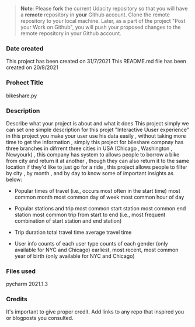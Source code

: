 >**Note**: Please **fork** the current Udacity repository so that you will have a **remote** repository in **your** Github account. Clone the remote repository to your local machine. Later, as a part of the project "Post your Work on Github", you will push your proposed changes to the remote repository in your Github account.

### Date created
This project has been created on 31/7/2021
This README.md file has been created on 20/8/2021

### Prohect Title
bikeshare.py

### Description
Describe what your project is about and what it does
This project simply we can set one simple description for this projet "Interactive Uuser experience"
in this project you make your user use his data easily , without taking more time to get the information , simply this project for bileshare compnay has three branches in difrrent three cities in USA (Chicago , Washington , Newyourk) , this company has system to allows people to borrow a bike from city  and return it at another , though they can also return it to the same location if they'd like to just go for a ride , this project allows people to  filter by city , by month , and by day to know some of important insights as below:

* Popular times of travel (i.e., occurs most often in the start time)
   most common month
   most common day of week
   most common hour of day

* Popular stations and trip
   most common start station
   most common end station
   most common trip from start to end (i.e., most frequent combination of start station and end station)

* Trip duration
   total travel time
   average travel time
   
* User info
   counts of each user type
   counts of each gender (only available for NYC and Chicago)
   earliest, most recent, most common year of birth (only available for NYC and Chicago)

### Files used
pycharm 2021.1.3

### Credits
It's important to give proper credit. Add links to any repo that inspired you or blogposts you consulted.

